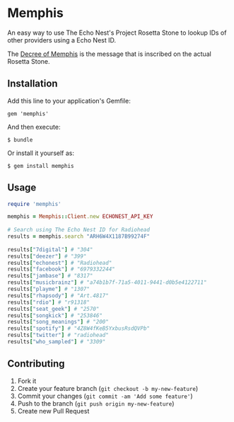 # Memphis

An easy way to use The Echo Nest's Project Rosetta Stone to lookup IDs of other providers using a Echo Nest ID.

The [Decree of Memphis](http://en.wikipedia.org/wiki/Rosetta_Stone_decree) is the message that is inscribed on the actual Rosetta Stone.

## Installation

Add this line to your application's Gemfile:

    gem 'memphis'

And then execute:

    $ bundle

Or install it yourself as:

    $ gem install memphis

## Usage

```ruby
require 'memphis'

memphis = Memphis::Client.new ECHONEST_API_KEY
    
# Search using The Echo Nest ID for Radiohead
results = memphis.search "ARH6W4X1187B99274F"
    
results["7digital"] # "304"
results["deezer"] # "399"
results["echonest"] # "Radiohead"
results["facebook"] # "6979332244"
results["jambase"] # "8317" 
results["musicbrainz"] # "a74b1b7f-71a5-4011-9441-d0b5e4122711"
results["playme"] # "1307"
results["rhapsody"] # "Art.4817"
results["rdio"] # "r91318"
results["seat_geek"] # "2570"
results["songkick"] # "253846"
results["song_meanings"] # "200"
results["spotify"] # "4Z8W4fKeB5YxbusRsdQVPb"
results["twitter"] # "radiohead"
results["who_sampled"] # "3309"
```

## Contributing

1. Fork it
2. Create your feature branch (`git checkout -b my-new-feature`)
3. Commit your changes (`git commit -am 'Add some feature'`)
4. Push to the branch (`git push origin my-new-feature`)
5. Create new Pull Request
